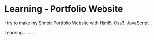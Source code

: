 # Learning - Portfolio Website

I try to make my Simple Portfolio Website with Html5, Css3, JavaScript

Learning.........
